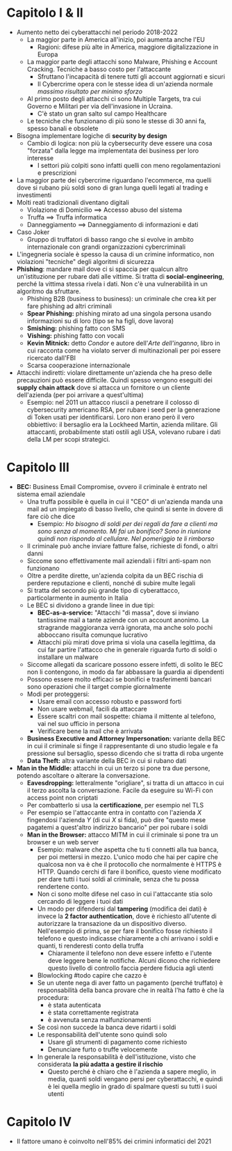 # Capitolo I & II
- Aumento netto dei cyberattacchi nel periodo 2018-2022
	- La maggior parte in America all'inizio, poi aumenta anche l'EU
		- Ragioni: difese più alte in America, maggiore digitalizzazione in Europa
	- La maggior parte degli attacchi sono Malware, Phishing e Account Cracking. Tecniche a basso costo per l'attaccante
		- Sfruttano l'incapacità di tenere tutti gli account aggiornati e sicuri
		- Il Cybercrime opera con le stesse idea di un'azienda normale *massimo risultato per minimo sforzo*
	- Al primo posto degli attacchi ci sono Multiple Targets, tra cui Governo e Militari per via dell'invasione in Ucraina. 
		- C'è stato un gran salto sul campo Healthcare
	- Le tecniche che funzionano di più sono le stesse di 30 anni fa, spesso banali e obsolete
- Bisogna implementare logiche di **security by design**
	- Cambio di logica: non più la cybersecurity deve essere una cosa "forzata" dalla legge ma implementata dei business per loro interesse
		- I settori più colpiti sono infatti quelli con meno regolamentazioni e prescrizioni
- La maggior parte dei cybercrime riguardano l'ecommerce, ma quelli dove si rubano più soldi sono di gran lunga quelli legati al trading e investimenti
- Molti reati tradizionali diventano digitali
	- Violazione di Domicilio $\implies$ Accesso abuso del sistema
	- Truffa $\implies$ Truffa informatica
	- Danneggiamento $\implies$ Danneggiamento di informazioni e dati
- Caso Joker
	- Gruppo di truffatori di basso rango che si evolve in ambito internazionale con grandi organizzazioni cybercriminali
- L'ingegneria sociale è spesso la causa di un crimine informatico, non violazioni "tecniche" degli algoritmi di sicurezza
- **Phishing**: mandare mail dove ci si spaccia per qualcun altro un'istituzione per rubare dati alle vittime. Si tratta di **social-engineering**, perché la vittima stessa rivela i dati. Non c'è una vulnerabilità in un algoritmo da sfruttare.
	- Phishing B2B (business to business): un criminale che crea kit per fare phishing ad altri criminali
	- **Spear Phishing:** phishing mirato ad una singola persona usando informazioni su di loro (tipo se ha figli, dove lavora)
	- **Smishing:** phishing fatto con SMS
	- **Vishing:** phishing fatto con vocali
	- **Kevin Mitnick:** detto *Condor* e autore dell'*Arte dell'inganno*, libro in cui racconta come ha violato server di multinazionali per poi essere ricercato dall'FBI
	- Scarsa cooperazione internazionale 
- Attacchi indiretti: violare direttamente un'azienda che ha preso delle precauzioni può essere difficile. Quindi spesso vengono eseguiti dei **supply chain attack** dove si attacca un fornitore o un cliente dell'azienda (per poi arrivare a quest'ultima)
	- Esempio: nel 2011 un attacco riuscii a penetrare il colosso di cybersecurity americano RSA, per rubare i seed per la generazione di Token usati per identificarsi. Loro non erano però il vero obbiettivo: il bersaglio era la Lockheed Martin, azienda militare. Gli attaccanti, probabilmente stati ostili agli USA, volevano rubare i dati della LM per scopi strategici.

# Capitolo III
- **BEC:** Business Email Compromise, ovvero il criminale è entrato nel sistema email aziendale
	- Una truffa possibile è quella in cui il "CEO" di un'azienda manda una mail ad un impiegato di basso livello, che quindi si sente in dovere di fare ciò che dice
		- Esempio: *Ho bisogno di soldi per dei regali da fare a clienti ma sono senza al momento. Mi fai un bonifico? Sono in riunione quindi non rispondo al cellulare. Nel pomeriggio te li rimborso*
	- Il criminale può anche inviare fatture false, richieste di fondi, o altri danni
	- Siccome sono effettivamente mail aziendali i filtri anti-spam non funzionano
	- Oltre a perdite dirette, un'azienda colpita da un BEC rischia di perdere reputazione e clienti, nonché di subire multe legali
	- Si tratta del secondo più grande tipo di cyberattacco, particolarmente in aumento in Italia
	- Le BEC si dividono a grande linee in due tipi:
		- **BEC-as-a-service:** "Attacchi "di massa", dove si inviano tantissime mail a tante aziende con un account anonimo. La stragrande maggioranza verrà ignorata, ma anche solo pochi abboccano risulta comunque lucrativo
		- Attacchi più mirati dove prima si viola una casella legittima, da cui far partire l'attacco che in generale riguarda furto di soldi o installare un malware
	- Siccome allegati da scaricare possono essere infetti, di solito le BEC non li contengono, in modo da far abbassare la guardia ai dipendenti
	- Possono essere molto efficaci se bonifici e trasferimenti bancari sono operazioni che il target compie giornalmente
	- Modi per proteggersi:
		- Usare email con accesso robusto e password forti
		- Non usare webmail, facili da attaccare
		- Essere scaltri con mail sospette: chiama il mittente al telefono, vai nel suo ufficio in persona
		- Verificare bene la mail che è arrivata
	- **Business Executive and Attorney Impersonation:** variante della BEC in cui il criminale si finge il rappresentante di uno studio legale e fa pressione sul bersaglio, spesso dicendo che si tratta di roba urgente
	- **Data Theft:** altra variante della BEC in cui si rubano dati
-  **Man in the Middle:** attacchi in cui un terzo si pone tra due persone, potendo ascoltare o alterare la conversazione. 
	- **Eavesdropping:** letteralmente "origliare", si tratta di un attacco in cui il terzo ascolta la conversazione. Facile da eseguire su Wi-Fi con access point non criptati
	- Per combatterlo si usa la **certificazione**, per esempio nel TLS
	- Per esempio se l'attaccante entra in contatto con l'azienda $X$ fingendosi l'azienda $Y$ (di cui $X$ si fida), può dire "questo mese pagatemi a quest'altro indirizzo bancario" per poi rubare i soldi
	- **Man in the Browser:** attacco MITM in cui il criminale si pone tra un browser e un web server
		- Esempio: malware che aspetta che tu ti connetti alla tua banca, per poi mettersi in mezzo. L'unico modo che hai per capire che qualcosa non va è che il protocollo che normalmente è HTTPS è HTTP. Quando cerchi di fare il bonifico, questo viene modificato per dare tutti i tuoi soldi al criminale, senza che tu possa rendertene conto. 
		- Non ci sono molte difese nel caso in cui l'attaccante stia solo cercando di leggere i tuoi dati
		- Un modo per difendersi dal **tampering** (modifica dei dati) è invece la **2 factor authentication**, dove è richiesto all'utente di autorizzare la transazione da un dispositivo diverso. Nell'esempio di prima, se per fare il bonifico fosse richiesto il telefono e questo indicasse chiaramente a chi arrivano i soldi e quanti, ti renderesti conto della truffa
			- Chiaramente il telefono non deve essere infetto e l'utente deve leggere bene le notifiche. Alcuni dicono che richiedere questo livello di controllo faccia perdere fiducia agli utenti
		- Blowlocking #todo capire che cazzo è
		- Se un utente nega di aver fatto un pagamento (perché truffato) è responsabilità della banca provare che in realtà l'ha fatto è che la procedura:
			- è stata autenticata
			- è stata correttamente registrata
			- è avvenuta senza malfunzionamenti
		- Se così non succede la banca deve ridarti i soldi
		- Le responsabilità dell'utente sono quindi solo
			- Usare gli strumenti di pagamento come richiesto
			- Denunciare furto o truffe velocemente
		- In generale la responsabilità è dell'istituzione, visto che considerata **la più adatta a gestire il rischio**
			- Questo perché è chiaro che è l'azienda a sapere meglio, in media, quanti soldi vengano persi per cyberattacchi, e quindi è lei quella meglio in grado di spalmare questi su tutti i suoi utenti

# Capitolo IV
- Il fattore umano è coinvolto nell'85% dei crimini informatici del 2021